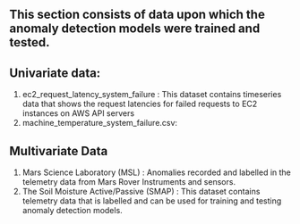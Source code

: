 ## This section consists of data upon which the anomaly detection models were trained and tested.
## Univariate data:
1. ec2_request_latency_system_failure : This dataset contains timeseries data that shows the request latencies for failed requests to EC2 instances on AWS API servers
2. machine_temperature_system_failure.csv:

## Multivariate Data
1. Mars Science Laboratory (MSL) : Anomalies recorded and labelled in the telemetry data from Mars Rover Instruments and sensors.
2. The Soil Moisture Active/Passive (SMAP) : This dataset contains telemetry data that is labelled and can be used for training and testing anomaly detection models.
